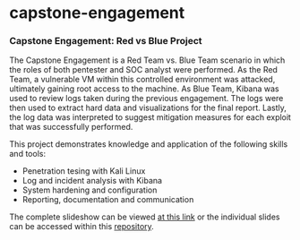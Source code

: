 # capstone-engagement
### Capstone Engagement: Red vs Blue Project

The Capstone Engagement is a Red Team vs. Blue Team scenario in which the roles of both pentester and SOC analyst were performed. 
As the Red Team, a vulnerable VM within this controlled environment was attacked, ultimately gaining root access to the machine. 
As Blue Team, Kibana was used to review logs taken during the previous engagement. The logs were then used to extract hard data and visualizations for the final report.
Lastly, the log data was interpreted to suggest mitigation measures for each exploit that was successfully performed.

This project demonstrates knowledge and application of the following skills and tools: 
- Penetration tesing with Kali Linux
- Log and incident analysis with Kibana
- System hardening and configuration
- Reporting, documentation and communication

The complete slideshow can be viewed [at this link](https://bit.ly/j-galeno-cs) or the individual slides can be accessed within this [repository](https://github.com/aethergnos/capstone-engagement/tree/main/presentation-slides).

